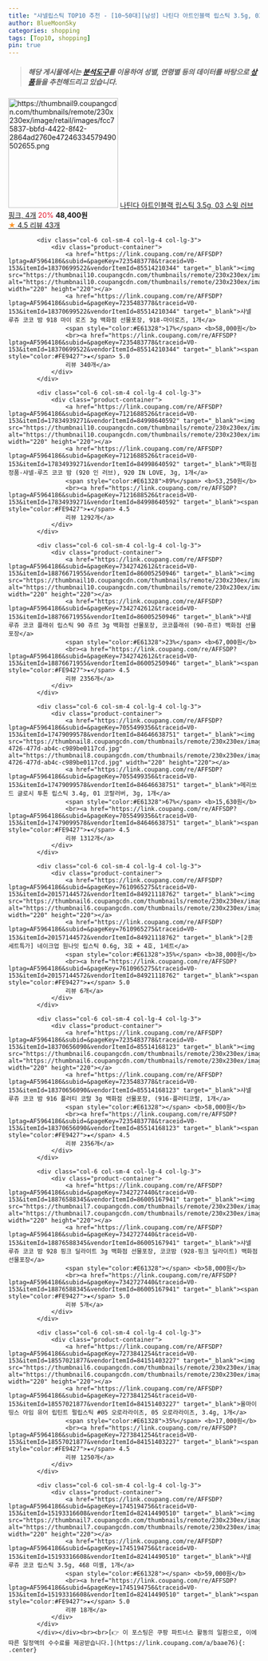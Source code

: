```yaml
---
title: "샤넬립스틱 TOP10 추천 - [10~50대][남성] 나틴다 아트인블랙 립스틱 3.5g, 03 스윗 러브 핑크, 4개"
author: BlueMoonSky
categories: shopping
tags: [Top10, shopping]
pin: true
---
```


> ##### 해당 게시물에서는 [**분석도구**](https://itemscout.io/)를 이용하여 **성별**, **연령별** 등의 데이터를 바탕으로 [**상품**](https://link.coupang.com/a/baae76)들을 추천해드리고 있습니다.
<div class="container"><div class="row">
            <div class="col-6 col-sm-4 col-lg-4 col-lg-3">
                <div class="product-container">
                    <a href="https://link.coupang.com/re/AFFSDP?lptag=AF5964186&subid=&pageKey=241932228&traceid=V0-153&itemId=19167220899&vendorItemId=86285545610" target="_blank"><img src="https://thumbnail9.coupangcdn.com/thumbnails/remote/230x230ex/image/retail/images/fcc75837-bbfd-4422-8f42-2864ad2760e47246334579490502655.png" alt="https://thumbnail9.coupangcdn.com/thumbnails/remote/230x230ex/image/retail/images/fcc75837-bbfd-4422-8f42-2864ad2760e47246334579490502655.png" width="220" height="220"></a>
                    <a href="https://link.coupang.com/re/AFFSDP?lptag=AF5964186&subid=&pageKey=241932228&traceid=V0-153&itemId=19167220899&vendorItemId=86285545610" target="_blank">나틴다 아트인블랙 립스틱 3.5g, 03 스윗 러브 핑크, 4개</a>
                    <span style="color:#E61328">20%</span> <b>48,400원</b>
                    <br><a href="https://link.coupang.com/re/AFFSDP?lptag=AF5964186&subid=&pageKey=241932228&traceid=V0-153&itemId=19167220899&vendorItemId=86285545610" target="_blank"><span style="color:#FE9427">★</span> 4.5
                    리뷰 43개</a>
                </div>
            </div>
            
            <div class="col-6 col-sm-4 col-lg-4 col-lg-3">
                <div class="product-container">
                    <a href="https://link.coupang.com/re/AFFSDP?lptag=AF5964186&subid=&pageKey=7235483778&traceid=V0-153&itemId=18370699522&vendorItemId=85514210344" target="_blank"><img src="https://thumbnail10.coupangcdn.com/thumbnails/remote/230x230ex/image/vendor_inventory/39c5/8b19a6faa63cf4e540d6e54200e544ecdd1cbc3c13a4dd1c7279905195b1.jpg" alt="https://thumbnail10.coupangcdn.com/thumbnails/remote/230x230ex/image/vendor_inventory/39c5/8b19a6faa63cf4e540d6e54200e544ecdd1cbc3c13a4dd1c7279905195b1.jpg" width="220" height="220"></a>
                    <a href="https://link.coupang.com/re/AFFSDP?lptag=AF5964186&subid=&pageKey=7235483778&traceid=V0-153&itemId=18370699522&vendorItemId=85514210344" target="_blank">샤넬 루쥬 코코 밤 918 마이 로즈 3g 백화점 선물포장, 918-마이로즈, 1개</a>
                    <span style="color:#E61328">17%</span> <b>58,000원</b>
                    <br><a href="https://link.coupang.com/re/AFFSDP?lptag=AF5964186&subid=&pageKey=7235483778&traceid=V0-153&itemId=18370699522&vendorItemId=85514210344" target="_blank"><span style="color:#FE9427">★</span> 5.0
                    리뷰 340개</a>
                </div>
            </div>
            
            <div class="col-6 col-sm-4 col-lg-4 col-lg-3">
                <div class="product-container">
                    <a href="https://link.coupang.com/re/AFFSDP?lptag=AF5964186&subid=&pageKey=7121688526&traceid=V0-153&itemId=17834939271&vendorItemId=84998640592" target="_blank"><img src="https://thumbnail10.coupangcdn.com/thumbnails/remote/230x230ex/image/vendor_inventory/00a7/679e1edb6354f12aab33034927d2c68bb952c5ee6f1ab167246252612377.jpg" alt="https://thumbnail10.coupangcdn.com/thumbnails/remote/230x230ex/image/vendor_inventory/00a7/679e1edb6354f12aab33034927d2c68bb952c5ee6f1ab167246252612377.jpg" width="220" height="220"></a>
                    <a href="https://link.coupang.com/re/AFFSDP?lptag=AF5964186&subid=&pageKey=7121688526&traceid=V0-153&itemId=17834939271&vendorItemId=84998640592" target="_blank">백화점정품-샤넬-루즈 코코 밤 (920 인 러브), 920 IN LOVE, 3g, 1개</a>
                    <span style="color:#E61328">89%</span> <b>53,250원</b>
                    <br><a href="https://link.coupang.com/re/AFFSDP?lptag=AF5964186&subid=&pageKey=7121688526&traceid=V0-153&itemId=17834939271&vendorItemId=84998640592" target="_blank"><span style="color:#FE9427">★</span> 4.5
                    리뷰 1292개</a>
                </div>
            </div>
            
            <div class="col-6 col-sm-4 col-lg-4 col-lg-3">
                <div class="product-container">
                    <a href="https://link.coupang.com/re/AFFSDP?lptag=AF5964186&subid=&pageKey=7342742612&traceid=V0-153&itemId=18876671955&vendorItemId=86005250946" target="_blank"><img src="https://thumbnail10.coupangcdn.com/thumbnails/remote/230x230ex/image/vendor_inventory/b6d0/e42117359fb5daadd4797cca6ae855af33fd40b11282828b0c76993e6cf3.jpg" alt="https://thumbnail10.coupangcdn.com/thumbnails/remote/230x230ex/image/vendor_inventory/b6d0/e42117359fb5daadd4797cca6ae855af33fd40b11282828b0c76993e6cf3.jpg" width="220" height="220"></a>
                    <a href="https://link.coupang.com/re/AFFSDP?lptag=AF5964186&subid=&pageKey=7342742612&traceid=V0-153&itemId=18876671955&vendorItemId=86005250946" target="_blank">샤넬 루쥬 코코 플래쉬 립스틱 90 쥬르 3g 백화점 선물포장, 코코플래쉬 (90-쥬르) 백화점 선물포장</a>
                    <span style="color:#E61328">23%</span> <b>67,000원</b>
                    <br><a href="https://link.coupang.com/re/AFFSDP?lptag=AF5964186&subid=&pageKey=7342742612&traceid=V0-153&itemId=18876671955&vendorItemId=86005250946" target="_blank"><span style="color:#FE9427">★</span> 4.5
                    리뷰 2356개</a>
                </div>
            </div>
            
            <div class="col-6 col-sm-4 col-lg-4 col-lg-3">
                <div class="product-container">
                    <a href="https://link.coupang.com/re/AFFSDP?lptag=AF5964186&subid=&pageKey=7055499356&traceid=V0-153&itemId=17479099578&vendorItemId=84646638751" target="_blank"><img src="https://thumbnail8.coupangcdn.com/thumbnails/remote/230x230ex/image/retail/images/2023/01/10/18/2/94c4d086-4726-477d-ab4c-c989be0117cd.jpg" alt="https://thumbnail8.coupangcdn.com/thumbnails/remote/230x230ex/image/retail/images/2023/01/10/18/2/94c4d086-4726-477d-ab4c-c989be0117cd.jpg" width="220" height="220"></a>
                    <a href="https://link.coupang.com/re/AFFSDP?lptag=AF5964186&subid=&pageKey=7055499356&traceid=V0-153&itemId=17479099578&vendorItemId=84646638751" target="_blank">메리쏘드 글로시 투톤 립스틱 3.4g, 01 코랄러버, 3g, 1개</a>
                    <span style="color:#E61328">67%</span> <b>15,630원</b>
                    <br><a href="https://link.coupang.com/re/AFFSDP?lptag=AF5964186&subid=&pageKey=7055499356&traceid=V0-153&itemId=17479099578&vendorItemId=84646638751" target="_blank"><span style="color:#FE9427">★</span> 4.5
                    리뷰 1312개</a>
                </div>
            </div>
            
            <div class="col-6 col-sm-4 col-lg-4 col-lg-3">
                <div class="product-container">
                    <a href="https://link.coupang.com/re/AFFSDP?lptag=AF5964186&subid=&pageKey=7610965275&traceid=V0-153&itemId=20157144572&vendorItemId=84921118762" target="_blank"><img src="https://thumbnail6.coupangcdn.com/thumbnails/remote/230x230ex/image/vendor_inventory/d4f9/8aaaf9e23ee3c801d7c916c398dcc2eeb58fafd1a51b0f3190f2278f5e09.jpg" alt="https://thumbnail6.coupangcdn.com/thumbnails/remote/230x230ex/image/vendor_inventory/d4f9/8aaaf9e23ee3c801d7c916c398dcc2eeb58fafd1a51b0f3190f2278f5e09.jpg" width="220" height="220"></a>
                    <a href="https://link.coupang.com/re/AFFSDP?lptag=AF5964186&subid=&pageKey=7610965275&traceid=V0-153&itemId=20157144572&vendorItemId=84921118762" target="_blank">[2종 세트특가] 네이크업 원나잇 립스틱 0.6g, 3호 + 4호, 1세트</a>
                    <span style="color:#E61328">35%</span> <b>38,000원</b>
                    <br><a href="https://link.coupang.com/re/AFFSDP?lptag=AF5964186&subid=&pageKey=7610965275&traceid=V0-153&itemId=20157144572&vendorItemId=84921118762" target="_blank"><span style="color:#FE9427">★</span> 5.0
                    리뷰 6개</a>
                </div>
            </div>
            
            <div class="col-6 col-sm-4 col-lg-4 col-lg-3">
                <div class="product-container">
                    <a href="https://link.coupang.com/re/AFFSDP?lptag=AF5964186&subid=&pageKey=7235483778&traceid=V0-153&itemId=18370656090&vendorItemId=85514168123" target="_blank"><img src="https://thumbnail6.coupangcdn.com/thumbnails/remote/230x230ex/image/vendor_inventory/699c/7c95ed2286f8516c4215fe0b8f4304ba6fbd30c732489738d47b0caf7584.jpg" alt="https://thumbnail6.coupangcdn.com/thumbnails/remote/230x230ex/image/vendor_inventory/699c/7c95ed2286f8516c4215fe0b8f4304ba6fbd30c732489738d47b0caf7584.jpg" width="220" height="220"></a>
                    <a href="https://link.coupang.com/re/AFFSDP?lptag=AF5964186&subid=&pageKey=7235483778&traceid=V0-153&itemId=18370656090&vendorItemId=85514168123" target="_blank">샤넬 루쥬 코코 밤 916 플러티 코랄 3g 백화점 선물포장, (916-플러티코랄, 1개</a>
                    <span style="color:#E61328"></span> <b>58,000원</b>
                    <br><a href="https://link.coupang.com/re/AFFSDP?lptag=AF5964186&subid=&pageKey=7235483778&traceid=V0-153&itemId=18370656090&vendorItemId=85514168123" target="_blank"><span style="color:#FE9427">★</span> 4.5
                    리뷰 2356개</a>
                </div>
            </div>
            
            <div class="col-6 col-sm-4 col-lg-4 col-lg-3">
                <div class="product-container">
                    <a href="https://link.coupang.com/re/AFFSDP?lptag=AF5964186&subid=&pageKey=7342727440&traceid=V0-153&itemId=18876588345&vendorItemId=86005167941" target="_blank"><img src="https://thumbnail7.coupangcdn.com/thumbnails/remote/230x230ex/image/vendor_inventory/1441/50fa7af2380beb0b66df4bd0260172cc426a046dce159e050a6311658214.jpg" alt="https://thumbnail7.coupangcdn.com/thumbnails/remote/230x230ex/image/vendor_inventory/1441/50fa7af2380beb0b66df4bd0260172cc426a046dce159e050a6311658214.jpg" width="220" height="220"></a>
                    <a href="https://link.coupang.com/re/AFFSDP?lptag=AF5964186&subid=&pageKey=7342727440&traceid=V0-153&itemId=18876588345&vendorItemId=86005167941" target="_blank">샤넬 루쥬 코코 밤 928 핑크 딜라이트 3g 백화점 선물포장, 코코밤 (928-핑크 딜라이트) 백화점 선물포장</a>
                    <span style="color:#E61328"></span> <b>58,000원</b>
                    <br><a href="https://link.coupang.com/re/AFFSDP?lptag=AF5964186&subid=&pageKey=7342727440&traceid=V0-153&itemId=18876588345&vendorItemId=86005167941" target="_blank"><span style="color:#FE9427">★</span> 5.0
                    리뷰 5개</a>
                </div>
            </div>
            
            <div class="col-6 col-sm-4 col-lg-4 col-lg-3">
                <div class="product-container">
                    <a href="https://link.coupang.com/re/AFFSDP?lptag=AF5964186&subid=&pageKey=7273841254&traceid=V0-153&itemId=18557021877&vendorItemId=84151403227" target="_blank"><img src="https://thumbnail6.coupangcdn.com/thumbnails/remote/230x230ex/image/vendor_inventory/caed/c17443214e211b46a9301b49f0c750fc432aaf0561e647d65a8006f8ab73.jpg" alt="https://thumbnail6.coupangcdn.com/thumbnails/remote/230x230ex/image/vendor_inventory/caed/c17443214e211b46a9301b49f0c750fc432aaf0561e647d65a8006f8ab73.jpg" width="220" height="220"></a>
                    <a href="https://link.coupang.com/re/AFFSDP?lptag=AF5964186&subid=&pageKey=7273841254&traceid=V0-153&itemId=18557021877&vendorItemId=84151403227" target="_blank">올마이띵스 아임 유어 립틴트 펄립스틱 #05 오로라라이츠, 05 오로라라이츠, 3.4g, 1개</a>
                    <span style="color:#E61328">35%</span> <b>17,000원</b>
                    <br><a href="https://link.coupang.com/re/AFFSDP?lptag=AF5964186&subid=&pageKey=7273841254&traceid=V0-153&itemId=18557021877&vendorItemId=84151403227" target="_blank"><span style="color:#FE9427">★</span> 4.5
                    리뷰 1250개</a>
                </div>
            </div>
            
            <div class="col-6 col-sm-4 col-lg-4 col-lg-3">
                <div class="product-container">
                    <a href="https://link.coupang.com/re/AFFSDP?lptag=AF5964186&subid=&pageKey=1745194756&traceid=V0-153&itemId=15193316608&vendorItemId=82414490510" target="_blank"><img src="https://thumbnail7.coupangcdn.com/thumbnails/remote/230x230ex/image/vendor_inventory/4671/7065cbebc88ddc3368de2500c9a2ad2c69e1569c792faa8e17bc1f3c0fe4.jpg" alt="https://thumbnail7.coupangcdn.com/thumbnails/remote/230x230ex/image/vendor_inventory/4671/7065cbebc88ddc3368de2500c9a2ad2c69e1569c792faa8e17bc1f3c0fe4.jpg" width="220" height="220"></a>
                    <a href="https://link.coupang.com/re/AFFSDP?lptag=AF5964186&subid=&pageKey=1745194756&traceid=V0-153&itemId=15193316608&vendorItemId=82414490510" target="_blank">샤넬 루쥬 코코 립스틱 3.5g, 468 미셸, 1개</a>
                    <span style="color:#E61328"></span> <b>59,000원</b>
                    <br><a href="https://link.coupang.com/re/AFFSDP?lptag=AF5964186&subid=&pageKey=1745194756&traceid=V0-153&itemId=15193316608&vendorItemId=82414490510" target="_blank"><span style="color:#FE9427">★</span> 5.0
                    리뷰 18개</a>
                </div>
            </div>
            </div></div><br><br>[👉 이 포스팅은 쿠팡 파트너스 활동의 일환으로, 이에 따른 일정액의 수수료를 제공받습니다.](https://link.coupang.com/a/baae76){: .center}